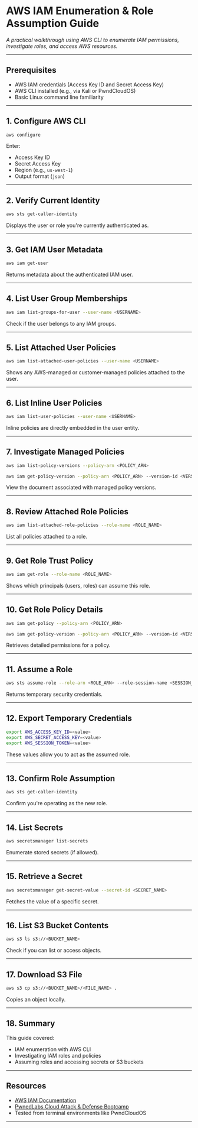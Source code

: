 # AWS IAM Enumeration & Role Assumption Guide

*A practical walkthrough using AWS CLI to enumerate IAM permissions, investigate roles, and access AWS resources.*

---

## Prerequisites

* AWS IAM credentials (Access Key ID and Secret Access Key)
* AWS CLI installed (e.g., via Kali or PwndCloudOS)
* Basic Linux command line familiarity

---

## 1. Configure AWS CLI

```bash
aws configure
```

Enter:

* Access Key ID
* Secret Access Key
* Region (e.g., `us-west-1`)
* Output format (`json`)

---

## 2. Verify Current Identity

```bash
aws sts get-caller-identity
```

Displays the user or role you're currently authenticated as.

---

## 3. Get IAM User Metadata

```bash
aws iam get-user
```

Returns metadata about the authenticated IAM user.

---

## 4. List User Group Memberships

```bash
aws iam list-groups-for-user --user-name <USERNAME>
```

Check if the user belongs to any IAM groups.

---

## 5. List Attached User Policies

```bash
aws iam list-attached-user-policies --user-name <USERNAME>
```

Shows any AWS-managed or customer-managed policies attached to the user.

---

## 6. List Inline User Policies

```bash
aws iam list-user-policies --user-name <USERNAME>
```

Inline policies are directly embedded in the user entity.

---

## 7. Investigate Managed Policies

```bash
aws iam list-policy-versions --policy-arn <POLICY_ARN>
```

```bash
aws iam get-policy-version --policy-arn <POLICY_ARN> --version-id <VERSION_ID>
```

View the document associated with managed policy versions.

---

## 8. Review Attached Role Policies

```bash
aws iam list-attached-role-policies --role-name <ROLE_NAME>
```

List all policies attached to a role.

---

## 9. Get Role Trust Policy

```bash
aws iam get-role --role-name <ROLE_NAME>
```

Shows which principals (users, roles) can assume this role.

---

## 10. Get Role Policy Details

```bash
aws iam get-policy --policy-arn <POLICY_ARN>
```

```bash
aws iam get-policy-version --policy-arn <POLICY_ARN> --version-id <VERSION_ID>
```

Retrieves detailed permissions for a policy.

---

## 11. Assume a Role

```bash
aws sts assume-role --role-arn <ROLE_ARN> --role-session-name <SESSION_NAME>
```

Returns temporary security credentials.

---

## 12. Export Temporary Credentials

```bash
export AWS_ACCESS_KEY_ID=<value>
export AWS_SECRET_ACCESS_KEY=<value>
export AWS_SESSION_TOKEN=<value>
```

These values allow you to act as the assumed role.

---

## 13. Confirm Role Assumption

```bash
aws sts get-caller-identity
```

Confirm you're operating as the new role.

---

## 14. List Secrets

```bash
aws secretsmanager list-secrets
```

Enumerate stored secrets (if allowed).

---

## 15. Retrieve a Secret

```bash
aws secretsmanager get-secret-value --secret-id <SECRET_NAME>
```

Fetches the value of a specific secret.

---

## 16. List S3 Bucket Contents

```bash
aws s3 ls s3://<BUCKET_NAME>
```

Check if you can list or access objects.

---

## 17. Download S3 File

```bash
aws s3 cp s3://<BUCKET_NAME>/<FILE_NAME> .
```

Copies an object locally.

---

## 18. Summary

This guide covered:

* IAM enumeration with AWS CLI
* Investigating IAM roles and policies
* Assuming roles and accessing secrets or S3 buckets

---

## Resources

* [AWS IAM Documentation](https://docs.aws.amazon.com/IAM/latest/UserGuide/introduction.html)
* [PwnedLabs Cloud Attack & Defense Bootcamp](https://pwnedlabs.io)
* Tested from terminal environments like PwndCloudOS

---
